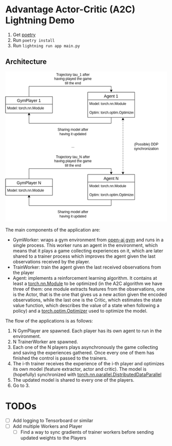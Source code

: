 # Advantage Actor-Critic (A2C) Lightning Demo

1. Get [poetry](https://python-poetry.org/docs/#installation)
2. Run `poetry install`
3. Run `lightning run app main.py`

## Architecture

<p align="center">
  <img src="./images/arch.png" />
</p>

The main components of the application are:

* GymWorker: wraps a gym environment from [open-ai gym](https://www.gymlibrary.ml/) and runs in a single process. This worker runs an agent in the environment, which means that it plays a game collecting experiences on it, which are later shared to a trainer process which improves the agent given the last observations received by the player.
* TrainWorker: train the agent given the last received observations from the player
* Agent: implements a reinforcement learning algorithm. It contains at least a [torch.nn.Module](https://pytorch.org/docs/stable/generated/torch.nn.Module.html) to be optimized (in the A2C algorithm we have three of them: one module extracts features from the observations, one is the Actor, that is the one that gives us a new action given the encoded observations, while the last one is the Critic, which estimates the state value function, which describes the value of a state when following a policy) and a [torch.optim.Optimizer](https://pytorch.org/docs/stable/optim.html) used to optimize the model.

The flow of the applications is as follows:

1. N GymPlayer are spawned. Each player has its own agent to run in the environment.
2. N TrainerWorker are spawned.
3. Each one of the N players plays asynchronously the game collecting and saving the experiences gathered. Once every one of them has finished the control is passed to the trainers.
4. The i-th trainer receives the experience of the i-th player and optimizes its own model (feature extractor, actor and critic). The model is (hopefully) synchronized with [torch.nn.parallel.DistributedDataParallel](https://pytorch.org/docs/stable/generated/torch.nn.parallel.DistributedDataParallel.html#torch.nn.parallel.DistributedDataParallel)
5. The updated model is shared to every one of the players.
6. Go to 3.

# TODOs

* [ ] Add logging to Tensorboard or similar
* [ ] Add multiple Workers and Player
  * [ ] Find a way to sync gradients of trainer workers before sending updated weights to the Players